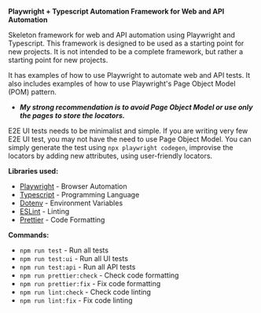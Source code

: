 **Playwright + Typescript Automation Framework for Web and API Automation**

Skeleton framework for web and API automation using Playwright and Typescript. This framework is designed to be used as a starting point for new projects. It is not intended to be a complete framework, but rather a starting point for new projects. 

It has examples of how to use Playwright to automate web and API tests. It also includes examples of how to use Playwright's Page Object Model (POM) pattern.

* **_My strong recommendation is to avoid Page Object Model or use only the pages to store the locators._**

E2E UI tests needs to be minimalist and simple. If you are writing very few E2E UI test, you may not have the need to use Page Object Model. You can simply generate the test using `npx playwright codegen`, improvise the locators by adding new attributes, using user-friendly locators.


**Libraries used:**
- [Playwright](https://playwright.dev/) - Browser Automation
- [Typescript](https://www.typescriptlang.org/) - Programming Language
- [Dotenv](https://www.npmjs.com/package/dotenv) - Environment Variables
- [ESLint](https://eslint.org/) - Linting
- [Prettier](https://prettier.io/) - Code Formatting

**Commands:**

- `npm run test` - Run all tests
- `npm run test:ui` - Run all UI tests
- `npm run test:api` - Run all API tests
- `npm run prettier:check` - Check code formatting
- `npm run prettier:fix` - Fix code formatting
- `npm run lint:check` - Check code linting
- `npm run lint:fix` - Fix code linting


